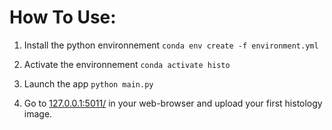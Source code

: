 # How To Use:
1. Install the python environnement
`conda env create -f environment.yml`

2. Activate the environnement
`conda activate histo`

3. Launch the app
`python main.py`

4. Go to [127.0.0.1:5011/](http://127.0.0.1:5010/) in your web-browser and upload your first histology image.